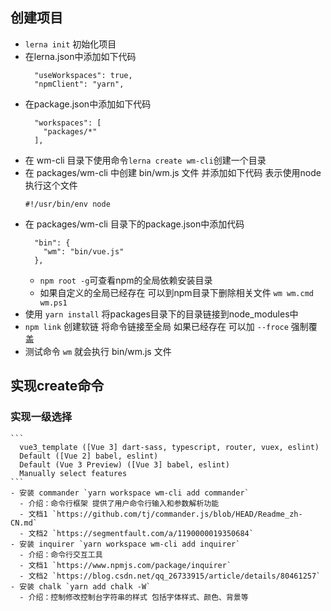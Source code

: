 ## 创建项目
  - `lerna init` 初始化项目
  - 在lerna.json中添加如下代码
    ```
      "useWorkspaces": true,
      "npmClient": "yarn",
    ```
  - 在package.json中添加如下代码
    ```
      "workspaces": [
        "packages/*"
      ],
    ```
  - 在 wm-cli 目录下使用命令`lerna create wm-cli`创建一个目录
  - 在 packages/wm-cli 中创建 bin/wm.js 文件 并添加如下代码 表示使用node执行这个文件
    ```
    #!/usr/bin/env node
    ```
  - 在 packages/wm-cli 目录下的package.json中添加代码
    ```
      "bin": {
        "wm": "bin/vue.js"
      },
    ```
    - `npm root -g`可查看npm的全局依赖安装目录
    - 如果自定义的全局已经存在 可以到npm目录下删除相关文件 `wm wm.cmd wm.ps1`
  - 使用 `yarn install` 将packages目录下的目录链接到node_modules中
  - `npm link` 创建软链 将命令链接至全局 如果已经存在 可以加 `--froce` 强制覆盖
  - 测试命令 `wm` 就会执行 bin/wm.js 文件

## 实现create命令
  ### 实现一级选择
    ```
      vue3_template ([Vue 3] dart-sass, typescript, router, vuex, eslint) 
      Default ([Vue 2] babel, eslint)
      Default (Vue 3 Preview) ([Vue 3] babel, eslint)
      Manually select features
    ```
    - 安装 commander `yarn workspace wm-cli add commander`
      - 介绍：命令行框架 提供了用户命令行输入和参数解析功能
      - 文档1 `https://github.com/tj/commander.js/blob/HEAD/Readme_zh-CN.md`
      - 文档2 `https://segmentfault.com/a/1190000019350684`
    - 安装 inquirer `yarn workspace wm-cli add inquirer`
      - 介绍：命令行交互工具
      - 文档1 `https://www.npmjs.com/package/inquirer`
      - 文档2 `https://blog.csdn.net/qq_26733915/article/details/80461257`
    - 安装 chalk `yarn add chalk -W`
      - 介绍：控制修改控制台字符串的样式 包括字体样式、颜色、背景等